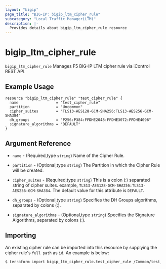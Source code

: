 ```yaml
---
layout: "bigip"
page_title: "BIG-IP: bigip_ltm_cipher_rule"
subcategory: "Local Traffic Manager(LTM)"
description: |-
  Provides details about bigip_ltm_cipher_rule resource
---
```


# bigip\_ltm\_cipher\_rule

`bigip_ltm_cipher_rule` Manages F5 BIG-IP LTM cipher rule via iControl REST API.

## Example Usage

```hcl
resource "bigip_ltm_cipher_rule" "test_cipher_rule" {
  name                 = "test_cipher_rule"
  partition            = "Uncommon"
  cipher_suites        = "TLS13-AES128-GCM-SHA256:TLS13-AES256-GCM-SHA384"
  dh_groups            = "P256:P384:FFDHE2048:FFDHE3072:FFDHE4096"
  signature_algorithms = "DEFAULT"
}
```

## Argument Reference

* `name` - (Required,type `string`) Name of the Cipher Rule.

* `partition` - (Optional,type `string`) The Partition in which the Cipher Rule will be created.

* `cipher_suites` - (Required,type `string`) This is a colon (:) separated string of cipher suites. example, `TLS13-AES128-GCM-SHA256:TLS13-AES256-GCM-SHA384`. The default value for this attribute is `DEFAULT`.

* `dh_groups` - (Optional,type `string`) Specifies the DH Groups algorithms, separated by colons (:).

* `signature_algorithms` - (Optional,type `string`) Specifies the Signature Algorithms, separated by colons (:).


## Importing
An existing cipher rule can be imported into this resource by supplying the cipher rule's `full path` as `id`.
An example is below:
```sh
$ terraform import bigip_ltm_cipher_rule.test_cipher_rule /Common/test_cipher_rule

```
